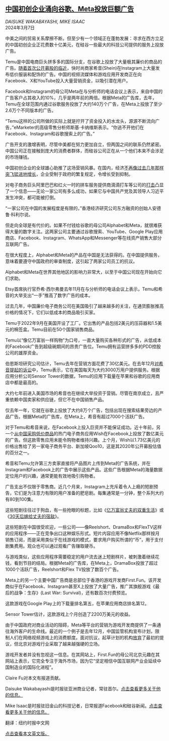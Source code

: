 <!--1709795222000-->
[中国初创企业涌向谷歌、Meta投放巨额广告](https://cn.nytimes.com/business/20240307/google-meta-temu-shein/)
------

<address>DAISUKE WAKABAYASHI, MIKE ISAAC</address><time pudate="2024-03-07 03:01:56" datetime="2024-03-07 03:01:56">2024年3月7日</time><section><p>中美之间的贸易关系摩擦不断。但至少有一个领域正在蓬勃发展：寻求在西方立足的中国初创企业正花费数十亿美元，在硅谷一些最大的科技公司提供的服务上投放广告。</p><p>Temu是中国电商巨头拼多多的国际分支，在谷歌上投放了大量极其廉价的商品的广告。<a href="https://www.nytimes.com/2023/11/27/business/shein-ipo.html">随着首次公开募股的临近</a>，快时尚商家希音(Shein)在Instagram上大量发布低价服装和配饰的广告。中国的视频流媒体和游戏应用开发商正在向Facebook、X和YouTube投入大量营销资金，以吸引潜在用户。</p><p>Facebook和Instagram的母公司Meta在与分析师的电话会议上表示，来自中国的广告客户占其收入的10%，几乎是两年前的两倍。根据Meta的广告库，去年，Temu在全球范围内通过谷歌服务投放了大约140万个广告，在Meta上投放了至少2.6万个不同版本的广告。</p><p>“Temu这样的公司所做的实际上就是拧开了资金投入的水龙头，源源不断流向广告，”eMarketer的高级零售分析师斯基·卡纳维斯表示。“你逃不开他们在Facebook、Instagram和谷歌搜索上的广告。”</p><p>广告开支的激增表明，尽管中美都在努力更加自立，但两国之间的联系仍然紧密。中国公司正在接触到庞大的消费者群体，而硅谷公司正在从一个他们本来不会涉足的市场赚钱。</p><p>中国初创企业的全球雄心助推了这场营销风暴。在国内，经济<a href="https://cn.nytimes.com/business/20230828/china-economy-confidence/">不再像过去几年那样突飞猛进地增长</a>，企业受制于政府的繁复规定，令增长受到抑制。</p><p>对电子商务巨头阿里巴巴和红火一时的拼车服务提供商滴滴打车等公司的<a href="https://cn.nytimes.com/technology/20210412/china-alibaba-monopoly-fine/">打击</a>凸显了一个信息——无论一家公司有多么成功，如果它与中国共产党及其领导人习近平发生冲突，都可能被打倒。</p><p>“一家公司在中国的发展程度是有限的，”香港经济研究公司东方融资的创始人安德鲁·科利尔说。</p><p>但走向全球是有代价的。如果不付钱给谷歌的母公司Alphabet和Meta，就很难获得大量的数字关注。这两家公司主要通过谷歌搜索、YouTube、Google Play应用商店、Facebook、Instagram、WhatsApp和Messenger等在线资产销售大部分互联网广告。</p><p>在很大程度上，Alphabet和Meta的产品在中国是无法获得的。在中国提供服务，意味着要遵守中国政府的审查制度，这引起了两家公司员工的抗议。</p><p>Alphabet和Meta在世界其他地区的影响力非常大，以至于中国公司现在开始向它们求助。</p><p>Etsy首席执行官乔希·西尔弗曼去年11月在与分析师的电话会议上表示，Temu和希音的大举支出“一手”推高了数字广告的成本。</p><p>过去几年，中国廉价电子商务公司在美国吸引了越来越多的关注，在通货膨胀推高价格的情况下，它们以低成本的商品吸引买家。</p><p>Temu于2022年9月在美国开设了工厂。它出售的产品包括2美元的压蒜器和1.5美元的棉签盒。Temu目前在50个国家销售商品。</p><p>Temu以“像亿万富翁一样购物”为口号，一直大量购买各种形式的广告，从低成本的Facebook广告到超级碗期间的昂贵广告位。Temu拥有运营拼多多的PDD控股公司的雄厚资金。</p><p>伯恩斯坦研究公司估计，Temu去年在营销方面花费了30亿美元。在去年12月<a href="https://www.nytimes.com/2023/12/14/business/shein-temu-lawsuit.html">对希音提起的诉讼</a>中，Temu表示，它在美国每天为大约3000万用户提供服务。根据应用分析公司Sensor Tower的数据，Temu的应用下载量在苹果和谷歌的应用商店中都是最高的。</p><p>大约七年前进入美国市场的希音也在继续大举投资于营销。尽管在南京成立，且严重依赖中国卖家和供应链，但它不在中国销售产品。</p><p>仅去年一年，它就在谷歌上投放了大约8万个广告，包括出现在搜索结果旁边的产品广告。根据Meta的广告库，在Meta上，希音有超过7000个活跃广告。</p><p>对于Temu和希音来说，在Facebook上投入巨资并不能保证成功。近十年前，另一个<a href="https://www.nytimes.com/2022/07/07/business/media/wish-online-dollar-store.html">从中国采购低价商品</a>的热门电子商务应用Wish在Facebook上投放了数亿美元的广告。但这款零售应用未能令购物者维持兴趣。上个月，Wish以1.73亿美元的价格出售给了另一家电子商务平台、新加坡Qoo10，这是其2020年公开募股估值的百分之一。</p><p>希音和Temu允许第三方卖家直接将产品图片上传到Meta的广告系统，并在Instagram和Facebook上的广告中展示这些产品。这些广告根据Meta的海量数据定位用户的兴趣，通常更能有效地吸引购物者。</p><p>广告支出不仅限于零售商。近几个月来，Instagram上充斥着令人上瘾的短剧预告，它们是为注意力有限的用户准备的肥皂剧。每集通常是一分钟，整个系列大约有80到100集。</p><p>这些短剧往往过于狗血，有一些抢眼的标题，比如《<a rel="noopener noreferrer" target="_blank" href="https://www.reelshort.com/videos?book_id=65a8cec883959aedd8001107&chapter_id=9xdocun5&play_time=1">亿万富翁丈夫的双重生活</a>》或《<a rel="noopener noreferrer" target="_blank" href="https://www.reelshort.com/videos?book_id=657c539736f92d4eae02f093&chapter_id=lb726st6&play_time=1">30天后嫁给丈夫的宿敌</a>》。</p><p>这些短剧在中国很受欢迎，一些公司——像Reelshort、DramaBox和FlexTV这样的应用程序——正在竞争出口这种娱乐形式。短片内容应用不像Netflix那样按月销售订阅，而是采用类似于在线游戏的模式，要求用户购买所谓的“币”，用于支付剧集费用。观众也可以通过观看广告赚取硬币。</p><p>与游戏类似，这些应用程序需要稳定的用户流去迷上短剧样片，被刺激着继续花钱，看到节目的结局。根据Meta的广告库，在Meta上，DramaBox投放了超过1000个活跃广告，Reelshort和Flex TV投放了数百个广告。</p><p>Meta上的另一个主要中国广告商是总部位于香港的游戏开发商First.Fun。该开发商似乎在Facebook、Instagram甚至X上投放了大量广告，推广其旗舰游戏《最后的战争：生存》(Last War: Survival)，还有数百次付费预览。</p><p>这款游戏在Google Play上的下载量排名第五，在苹果应用商店排名第12。</p><p>Sensor Tower估计，这款游戏上个月创造了2200万美元的收益。</p><p>由于中国政府对商业活动的阻碍，Meta等平台的营销为游戏开发商提供了一条通往海外客户的生命线。最近的一个例子是去年12月，中国监管机构宣布计划，限制人们在网络视频游戏上的消费额度。面对抗议，起草计划的机构<a href="https://cn.nytimes.com/business/20240124/china-online-video-games/">放弃</a>了最初的提议，但北京对游戏行业采取了越来越强硬的立场。</p><p>游戏开发者并没有忽视这一信息。在其网站上，First.Fun的母公司北京元趣在其网站上表示，它完全专注于海外市场，因为它“坚定相信中国互联网产业会延续中国制造业的国际化进程”。</p></section><footer><p>Claire Fu对本文有报道贡献。</p><p>Daisuke Wakabayashi是时报驻亚洲商业记者，常驻首尔。<a rel="nofollow" target="_blank" href="https://www.nytimes.com/by/daisuke-wakabayashi">点击查看更多关于他的信息。</a></p><p>Mike Isaac是时报驻旧金山的科技记者，日常报道Facebook和硅谷新闻。<a rel="nofollow" target="_blank" href="https://www.nytimes.com/by/mike-isaac">点击查看更多关于他的信息。</a></p><p>翻译：纽约时报中文网</p><p><a rel="nofollow" target="_blank" href="https://www.nytimes.com/2024/03/06/business/google-meta-temu-shein.html">点击查看本文英文版。</a></p></footer>
